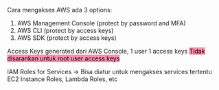 Cara mengakses AWS ada 3 options:
1. AWS Management Console (protect by password and MFA)
2. AWS CLI (protect by access keys)
3. AWS SDK (protect by access keys)

Access Keys generated dari AWS Console, 1 user 1 access keys
<mark style="background: #FF5582A6;">Tidak disarankan untuk root user access keys</mark>

IAM Roles for Services -> Bisa diatur untuk mengakses services tertentu
EC2 Instance Roles, Lambda Roles, etc